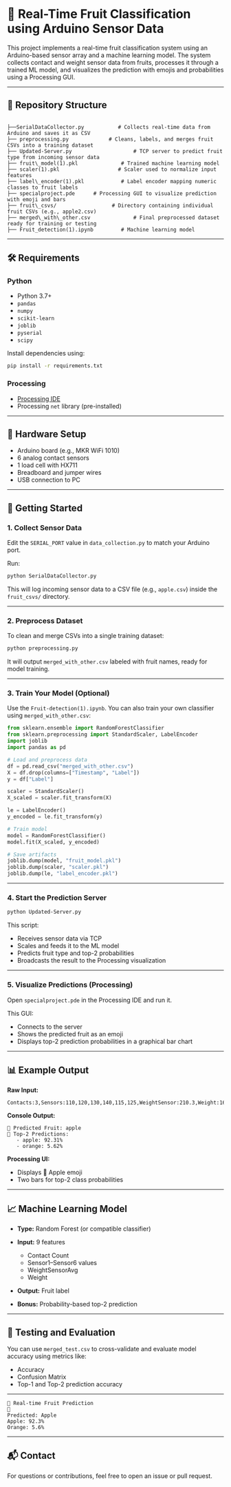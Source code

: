 
# 🍎 Real-Time Fruit Classification using Arduino Sensor Data

This project implements a real-time fruit classification system using an Arduino-based sensor array and a machine learning model. The system collects contact and weight sensor data from fruits, processes it through a trained ML model, and visualizes the prediction with emojis and probabilities using a Processing GUI.

---

## 📁 Repository Structure

```

├──SerialDataCollector.py           # Collects real-time data from Arduino and saves it as CSV
├── preprocessing.py             # Cleans, labels, and merges fruit CSVs into a training dataset
├── Updated-Server.py                    # TCP server to predict fruit type from incoming sensor data
├── fruit\_model(1).pkl              # Trained machine learning model
├── scaler(1).pkl                   # Scaler used to normalize input features
├── label\_encoder(1).pkl            # Label encoder mapping numeric classes to fruit labels
├── specialproject.pde      # Processing GUI to visualize prediction with emoji and bars
├── fruit\_csvs/                  # Directory containing individual fruit CSVs (e.g., apple2.csv)
├── merged\_with\_other.csv              # Final preprocessed dataset ready for training or testing
├── Fruit_detection(1).ipynb         # Machine learning model

````

---

## 🛠 Requirements

### Python
- Python 3.7+
- `pandas`
- `numpy`
- `scikit-learn`
- `joblib`
- `pyserial`
- `scipy`

Install dependencies using:
```bash
pip install -r requirements.txt
````

### Processing

* [Processing IDE](https://processing.org/download/)
* Processing `net` library (pre-installed)

---

## 🔌 Hardware Setup

* Arduino board (e.g., MKR WiFi 1010)
* 6 analog contact sensors
* 1 load cell with HX711
* Breadboard and jumper wires
* USB connection to PC

---

## 🚀 Getting Started

### 1. Collect Sensor Data

Edit the `SERIAL_PORT` value in `data_collection.py` to match your Arduino port.

Run:

```bash
python SerialDataCollector.py
```

This will log incoming sensor data to a CSV file (e.g., `apple.csv`) inside the `fruit_csvs/` directory.

---

### 2. Preprocess Dataset

To clean and merge CSVs into a single training dataset:

```bash
python preprocessing.py
```

It will output `merged_with_other.csv` labeled with fruit names, ready for model training.

---

### 3. Train Your Model (Optional)

Use the `Fruit-detection(1).ipynb`. You can also train your own classifier using `merged_with_other.csv`:

```python
from sklearn.ensemble import RandomForestClassifier
from sklearn.preprocessing import StandardScaler, LabelEncoder
import joblib
import pandas as pd

# Load and preprocess data
df = pd.read_csv("merged_with_other.csv")
X = df.drop(columns=["Timestamp", "Label"])
y = df["Label"]

scaler = StandardScaler()
X_scaled = scaler.fit_transform(X)

le = LabelEncoder()
y_encoded = le.fit_transform(y)

# Train model
model = RandomForestClassifier()
model.fit(X_scaled, y_encoded)

# Save artifacts
joblib.dump(model, "fruit_model.pkl")
joblib.dump(scaler, "scaler.pkl")
joblib.dump(le, "label_encoder.pkl")
```

---

### 4. Start the Prediction Server

```bash
python Updated-Server.py
```

This script:

* Receives sensor data via TCP
* Scales and feeds it to the ML model
* Predicts fruit type and top-2 probabilities
* Broadcasts the result to the Processing visualization

---

### 5. Visualize Predictions (Processing)

Open `specialproject.pde` in the Processing IDE and run it.

This GUI:

* Connects to the server
* Shows the predicted fruit as an emoji
* Displays top-2 prediction probabilities in a graphical bar chart

---

## 📊 Example Output

**Raw Input:**

```
Contacts:3,Sensors:110,120,130,140,115,125,WeightSensor:210.3,Weight:165.0
```

**Console Output:**

```
🍎 Predicted Fruit: apple
🔢 Top-2 Predictions:
   - apple: 92.31%
   - orange: 5.62%
```

**Processing UI:**

* Displays 🍎 Apple emoji
* Two bars for top-2 class probabilities

---

## 📈 Machine Learning Model

* **Type:** Random Forest (or compatible classifier)
* **Input:** 9 features

  * Contact Count
  * Sensor1–Sensor6 values
  * WeightSensorAvg
  * Weight
* **Output:** Fruit label
* **Bonus:** Probability-based top-2 prediction

---

## 🧪 Testing and Evaluation

You can use `merged_test.csv` to cross-validate and evaluate model accuracy using metrics like:

* Accuracy
* Confusion Matrix
* Top-1 and Top-2 prediction accuracy

---

```
📡 Real-time Fruit Prediction
🍎
Predicted: Apple
Apple: 92.3%
Orange: 5.6%
```


---

## 📬 Contact

For questions or contributions, feel free to open an issue or pull request.

```
